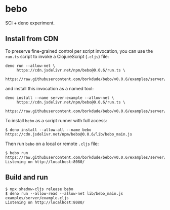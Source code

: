 # bebo

SCI + deno experiment.

## Install from CDN

To preserve fine-grained control per script invocation, you can use the `run.ts` script to invoke a ClojureScript (`.cljs`) file:

```
deno run --allow-net \
     https://cdn.jsdelivr.net/npm/bebo@0.0.6/run.ts \
     https://raw.githubusercontent.com/borkdude/bebo/v0.0.6/examples/server/example.cljs
```

and install this invocation as a named tool:

```
deno install --name server-example --allow-net \
     https://cdn.jsdelivr.net/npm/bebo@0.0.6/run.ts \
     https://raw.githubusercontent.com/borkdude/bebo/v0.0.6/examples/server/example.cljs
```

To install `bebo` as a script runner with full access:

```
$ deno install --allow-all --name bebo https://cdn.jsdelivr.net/npm/bebo@0.0.6/lib/bebo_main.js
```

Then run `bebo` on a local or remote `.cljs` file:

```
$ bebo run https://raw.githubusercontent.com/borkdude/bebo/v0.0.6/examples/server/example.cljs
Listening on http://localhost:8080/
```


## Build and run

```
$ npx shadow-cljs release bebo
$ deno run --allow-read --allow-net lib/bebo_main.js examples/server/example.cljs
Listening on http://localhost:8080/
```
